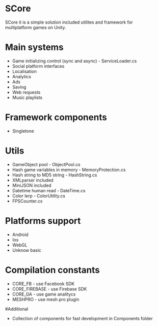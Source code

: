 # SCore
SCore it is a simple solution included utilites and framework for multiplatform games on Unity.

# Main systems
* Game initializing control (sync and async) - ServiceLoader.cs
* Social platform interfaces
* Localisation
* Analytics
* Ads
* Saving
* Web requests
* Music playlists

# Framework components
* Singletone

# Utils
* GameObject pool - ObjectPool.cs
* Hash game variables in memory - MemoryProtection.cs
* Hash string to MD5 string - HashString.cs
* XMLparser included
* MiniJSON included
* Datetime human read - DateTime.cs
* Color lerp - ColorUtility.cs
* FPSCounter.cs

# Platforms support
* Android
* Ios
* WebGL
* Unknow basic

# Compilation constants
* CORE_FB - use Facebook SDK
* CORE_FIREBASE - use Firebase SDK
* CORE_GA - use game analitycs
* MESHPRO - use mesh pro plugin

#Additional
* Collection of components for fast development in Components folder